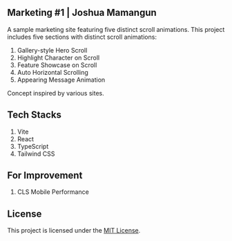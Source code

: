 ## Marketing #1 | Joshua Mamangun

A sample marketing site featuring five distinct scroll animations. This project includes five sections with distinct scroll animations: 

1. Gallery-style Hero Scroll
2. Highlight Character on Scroll
3. Feature Showcase on Scroll
4. Auto Horizontal Scrolling
5. Appearing Message Animation

Concept inspired by various sites.

## Tech Stacks

1. Vite
2. React
3. TypeScript
4. Tailwind CSS

## For Improvement

1. CLS Mobile Performance

## License

This project is licensed under the [MIT License](LICENSE).